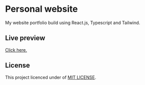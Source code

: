 # Personal website
My website portfolio build using React.js, Typescript and Tailwind.

## Live preview
[Click here.](https://novalll.vercel.app)

## License
This project licenced under of [MIT LICENSE](https://opensource.org/licenses/MIT).